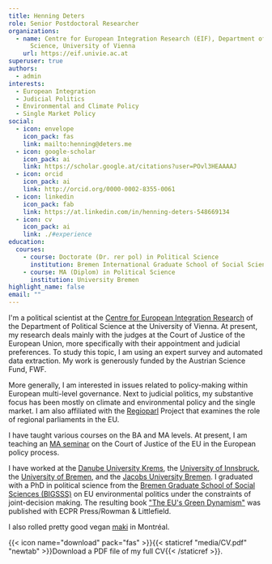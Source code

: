 ```yaml
---
title: Henning Deters
role: Senior Postdoctoral Researcher
organizations:
  - name: Centre for European Integration Research (EIF), Department of Political
      Science, University of Vienna
    url: https://eif.univie.ac.at
superuser: true
authors:
  - admin
interests:
  - European Integration
  - Judicial Politics
  - Environmental and Climate Policy
  - Single Market Policy
social:
  - icon: envelope
    icon_pack: fas
    link: mailto:henning@deters.me
  - icon: google-scholar
    icon_pack: ai
    link: https://scholar.google.at/citations?user=POvl3HEAAAAJ
  - icon: orcid
    icon_pack: ai
    link: http://orcid.org/0000-0002-8355-0061
  - icon: linkedin
    icon_pack: fab
    link: https://at.linkedin.com/in/henning-deters-548669134
  - icon: cv
    icon_pack: ai
    link: ./#experience
education:
  courses:
    - course: Doctorate (Dr. rer pol) in Political Science
      institution: Bremen International Graduate School of Social Sciences (BIGSSS)
    - course: MA (Diplom) in Political Science
      institution: University Bremen
highlight_name: false
email: ""
---
```

 

I'm a political scientist at the [Centre for European Integration
Research](https://eif.univie.ac.at/) of the Department of Political
Science at the University of Vienna. At present, my research deals
mainly with the judges at the Court of Justice of the European Union,
more specifically with their appointment and judicial preferences. To
study this topic, I am using an expert survey and automated data
extraction. My work is generously funded by the Austrian Science Fund,
FWF.

More generally, I am interested in issues related to policy-making
within European multi-level governance. Next to judicial politics, my
substantive focus has been mostly on climate and environmental
policy and the single market. I am also affiliated with the
[Regioparl](http://www.regioparl.com) Project that examines the role
of regional parliaments in the EU.

I have taught various courses on the BA and MA levels. At present, I
am teaching an [MA
seminar](https://ufind.univie.ac.at/de/course.html?lv=210122&semester=2022S)
on the Court of Justice of the EU in the European policy process.

I have worked at the [Danube University
Krems](https://www.donau-uni.ac.at/en/university/faculties/business-globalization/departments/european-policy-study-of-democracy.html),
the [University of
Innsbruck](https://www.uibk.ac.at/politikwissenschaft/index.html.en),
the [University of Bremen](https://www.uni-bremen.de/en/), and the
[Jacobs University Bremen](https://www.jacobs-university.de/). I
graduated with a PhD in political science from the [Bremen Graduate
School of Social Sciences (BIGSSS)](https://www.bigsss-bremen.de) on
EU environmental politics under the constraints of joint-decision
making. The resulting book ["The EU's Green
Dynamism"](./publication/green-dynamism/) was published with ECPR
Press/Rowman & Littlefield.

I also rolled pretty good vegan
[maki](http://www.sushikomomo.ca/) in Montréal.

{{< icon name="download" pack="fas" >}}{{< staticref
"media/CV.pdf" "newtab" >}}Download a PDF file of my full CV{{< /staticref >}}.
